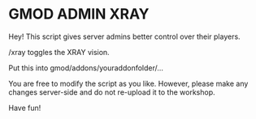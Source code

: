 # GMOD ADMIN XRAY
Hey! This script gives server admins better control over their players.

/xray toggles the XRAY vision.

Put this into gmod/addons/youraddonfolder/...

You are free to modify the script as you like.
However, please make any changes server-side and do not re-upload it to the workshop.

Have fun!
